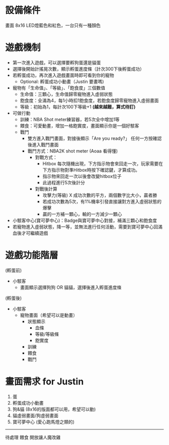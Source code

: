 # 設備條件
畫面 8x16 
LED燈藍色和紅色，一台只有一種顏色

# 遊戲機制

- 第一次進入遊戲，可以選擇要孵狗蛋還是貓蛋
- 選擇後開始計搖晃次數，顯示孵蛋進度條（計次300下後孵蛋成功）
- 若孵蛋成功，再次進入遊戲畫面時即可看到你的寵物
    - Optional: 孵蛋成功小動畫（Justin 要畫嗎)
- 寵物有「生命值」、「等級」、「飽食度」三個數值
    - 生命值：三顆心，生命值歸零寵物進入虛弱狀態
    - 飽食度：全滿為4，每1小時扣1飽食度，若飽食度歸零寵物進入虛弱畫面
    - 等級：初始為1，每計次100下等級+1 **(越來越難，算式待訂)**
-  可做行動
    - 訓練：NBA Shot meter練習器，若5次全中增加1等
    - 餵食：可愛動畫，增加一格飽實度，畫面顯示你是一個好駭客
    - 戰鬥
        - 雙方進入戰鬥畫面，對接後顯示「Are you ready?」 任何一方按確認後進入戰鬥畫面
        - 戰鬥方式：NBA2K shot meter (Aoaa 看得懂)
            - 對戰方式：
                - Hitbox 每次隨機出現，下方指示物會來回走一次，玩家需要在下方指示物對準Hitbox時按下確認鍵，才算成功。
                - 指示物來回走一次以後會改變hitbox位子
                - 此過程進行5次後計分
            - 對戰後計算
                - 攻擊力(等級) X 成功次數的平方，兩個數字比大小，贏者勝 
                - 若成功次數為5次，有1%機率引發直接讓對方進入虛弱狀態的爆擊
                - 贏的一方補一顆心，輸的一方減少一顆心
- 小駭客中心(寶可夢中心)：Badge與寶可夢中心對接，補滿三顆心和飽食度
- 若寵物進入虛弱狀態，降一等，並無法進行任何活動，需要到寶可夢中心回滿血後才可繼續遊戲


# 遊戲功能階層

(孵蛋前)
- 小駭客
    - 畫面顯示選擇狗狗 OR 貓貓，選擇後進入孵蛋進度條

(孵蛋後)
- 小駭客
    - 寵物畫面（希望可以是動畫）
        - 狀態顯示
            - 血條
            - 等級/等級條
            - 飽實度
        - 訓練
        - 餵食
        - 戰鬥

# 畫面需求 for Justin
1. 蛋
2. 孵蛋成功小動畫
3. 狗&貓 (8x16的版面都可以用，希望可以動)
4. 貓虛弱畫面/狗虛弱畫面
5. 寶可夢中心 (愛心跑馬燈之類的)

---

待處理
餵食
開放讓人魔改雞
